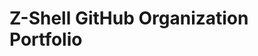 # Z-Shell GitHub Organization Portfolio

<!--start: status pages-->
<!--start: status pages-->
<!-- prettier-ignore -->
<!--live status-->
